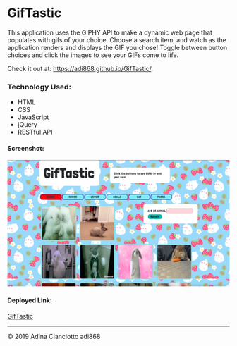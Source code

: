 # GifTastic
This application uses the GIPHY API to make a dynamic web page that populates with gifs of your choice. Choose a search item, and watch as the application renders and displays the GIF you chose! Toggle between button choices and click the images to see your GIFs come to life. 

Check it out at: https://adi868.github.io/GifTastic/.

### Technology Used:
* HTML
* CSS
* JavaScript
* jQuery
* RESTful API

#### Screenshot:
![Screenshot1](GifTastic.png)

#### Deployed Link: 
[GifTastic](https://adi868.github.io/GifTastic/)

---
© 2019 Adina Cianciotto adi868
